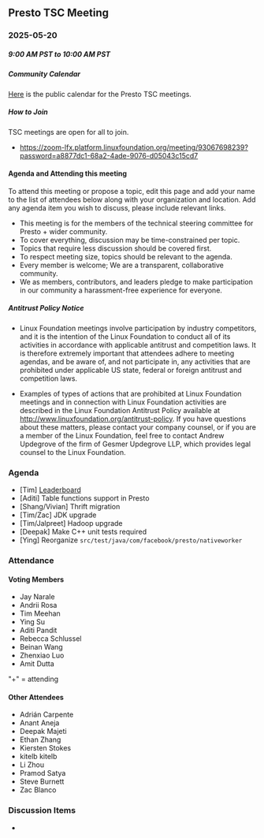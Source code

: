 ## Presto TSC Meeting

### 2025-05-20
##### 9:00 AM PST to 10:00 AM PST

##### Community Calendar

[Here](https://calendar.google.com/calendar/embed?src=linuxfoundation.org_vrjlva5b0u73ps75fvnv5sasi4%40group.calendar.google.com&ctz=America%2FChicago) is the public calendar for the Presto TSC meetings.

##### How to Join

TSC meetings are open for all to join.

* https://zoom-lfx.platform.linuxfoundation.org/meeting/93067698239?password=a8877dc1-68a2-4ade-9076-d05043c15cd7

#### Agenda and Attending this meeting

To attend this meeting or propose a topic, edit this page and add your name to the list of attendees below along with your organization and location. Add any agenda item you wish to discuss, please include relevant links.

* This meeting is for the members of the technical steering committee for Presto + wider community.
* To cover everything, discussion may be time-constrained per topic.
* Topics that require less discussion should be covered first.
* To respect meeting size, topics should be relevant to the agenda.
* Every member is welcome; We are a transparent, collaborative community.
* We as members, contributors, and leaders pledge to make participation in our community a harassment-free experience for everyone.

##### Antitrust Policy Notice

* Linux Foundation meetings involve participation by industry competitors, and it is the intention of the Linux Foundation to conduct all of its activities in accordance with applicable antitrust and competition laws. It is therefore extremely important that attendees adhere to meeting agendas, and be aware of, and not participate in, any activities that are prohibited under applicable US state, federal or foreign antitrust and competition laws.

* Examples of types of actions that are prohibited at Linux Foundation meetings and in connection with Linux Foundation activities are described in the Linux Foundation Antitrust Policy available at http://www.linuxfoundation.org/antitrust-policy. If you have questions about these matters, please contact your company counsel, or if you are a member of the Linux Foundation, feel free to contact Andrew Updegrove of the firm of Gesmer Updegrove LLP, which provides legal counsel to the Linux Foundation.

### Agenda

* [Tim] [Leaderboard](https://github.com/prestodb/tsc/tree/master/meetings/files/2025-05-20)
* [Aditi] Table functions support in Presto
* [Shang/Vivian] Thrift migration
* [Tim/Zac] JDK upgrade
* [Tim/Jalpreet] Hadoop upgrade
* [Deepak] Make C++ unit tests required
* [Ying] Reorganize `src/test/java/com/facebook/presto/nativeworker`

### Attendance


#### Voting Members

* Jay Narale
* Andrii Rosa
* Tim Meehan
* Ying Su
* Aditi Pandit
* Rebecca Schlussel
* Beinan Wang
* Zhenxiao Luo
* Amit Dutta

"+" = attending


#### Other Attendees

* Adrián Carpente
* Anant Aneja
* Deepak Majeti
* Ethan Zhang
* Kiersten Stokes
* kitelb kitelb
* Li Zhou
* Pramod Satya
* Steve Burnett
* Zac Blanco




### Discussion Items

- 
